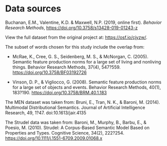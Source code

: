 
# Data sources

Buchanan, E.M., Valentine, K.D. & Maxwell, N.P. (2019, online first). *Behavior Research Methods*, https://doi.org/10.3758/s13428-019-01243-z

View the full dataset from the original project at: https://osf.io/cjyzw/. 

The subset of words chosen for this study include the overlap from:

- McRae, K., Cree, G. S., Seidenberg, M. S., & McNorgan, C. (2005). Semantic feature production norms for a large set of living and nonliving things. Behavior Research Methods, 37(4), 547?559.  https://doi.org/10.3758/BF03192726

- Vinson, D. P., & Vigliocco, G. (2008). Semantic feature production norms for a large set of objects and events. Behavior Research Methods, 40(1), 183?190.  https://doi.org/10.3758/BRM.40.1.183

The MEN dataset was taken from: Bruni, E., Tran, N. K., & Baroni, M. (2014). Multimodal Distributional Semantics. Journal of Artificial Intelligence Research, 49, 1?47. doi:10.1613/jair.4135

The Strudel data was taken from: Baroni, M., Murphy, B., Barbu, E., & Poesio, M. (2010). Strudel: A Corpus-Based Semantic Model Based on Properties and Types. Cognitive Science, 34(2), 222?254. https://doi.org/10.1111/j.1551-6709.2009.01068.x